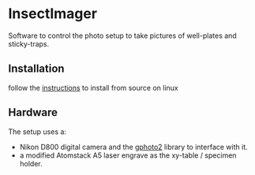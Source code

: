 # InsectImager
Software to control the photo setup to take pictures of well-plates and sticky-traps.

## Installation
follow the [instructions](Installation.md) to install from source on linux

## Hardware
The setup uses a:
- Nikon D800 digital camera and the [gphoto2](http://gphoto.org) library to interface with it.
- a modified Atomstack A5 laser engrave as the xy-table / specimen holder.
